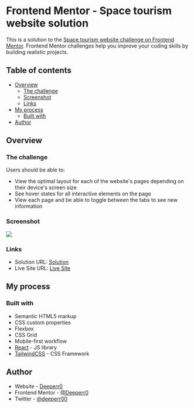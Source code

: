 # Frontend Mentor - Space tourism website solution

This is a solution to the [Space tourism website challenge on Frontend Mentor](https://www.frontendmentor.io/challenges/space-tourism-multipage-website-gRWj1URZ3). Frontend Mentor challenges help you improve your coding skills by building realistic projects.

## Table of contents

- [Overview](#overview)
  - [The challenge](#the-challenge)
  - [Screenshot](#screenshot)
  - [Links](#links)
- [My process](#my-process)
  - [Built with](#built-with)
- [Author](#author)

## Overview

### The challenge

Users should be able to:

- View the optimal layout for each of the website's pages depending on their device's screen size
- See hover states for all interactive elements on the page
- View each page and be able to toggle between the tabs to see new information

### Screenshot

![](./screenshot.jpg)

### Links

- Solution URL: [Solution](https://www.frontendmentor.io/solutions/responsive-multi-page-space-tourism-website-using-react-VA81vB_LcR)
- Live Site URL: [Live Site](https://space-tourism-responsive.netlify.app/)

## My process

### Built with

- Semantic HTML5 markup
- CSS custom properties
- Flexbox
- CSS Grid
- Mobile-first workflow
- [React](https://reactjs.org/) - JS library
- [TailwindCSS](https://tailwindcss.com/) - CSS Framework

## Author

- Website - [Deeperr0](https://github.com/Deeperr0)
- Frontend Mentor - [@Deeperr0](https://www.frontendmentor.io/profile/Deeperr0)
- Twitter - [@deeperr00](https://www.twitter.com/deeperr00)
